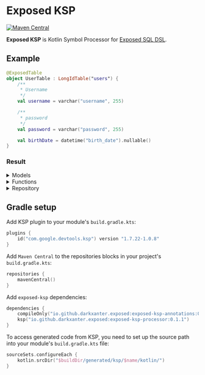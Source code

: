 # Exposed KSP
[![Maven Central](https://img.shields.io/maven-central/v/io.github.darkxanter.exposed/exposed-ksp-annotations)](https://search.maven.org/artifact/io.github.darkxanter.exposed/exposed-ksp-annotations)

**Exposed KSP** is Kotlin Symbol Processor for [Exposed SQL DSL](https://github.com/JetBrains/Exposed/wiki/DSL).


## Example

```kotlin
@ExposedTable
object UserTable : LongIdTable("users") {
    /**
     * Username
     */
    val username = varchar("username", 255)

    /**
     * password
     */
    val password = varchar("password", 255)

    val birthDate = datetime("birth_date").nullable()
}
```
### Result

<details>
<summary>Models</summary>

```kotlin
public interface UserTableCreate {
    /**
     * Username
     */
    public val username: String

    /**
     * password
     */
    public val password: String

    public val birthDate: LocalDateTime?
}

public data class UserTableCreateDto(
    /**
     * Username
     */
    public override val username: String,
    /**
     * password
     */
    public override val password: String,
    public override val birthDate: LocalDateTime? = null,
) : UserTableCreate

public interface UserTableFull : UserTableCreate {
    public val id: Long
}

public data class UserTableFullDto(
    public override val id: Long,
    /**
     * Username
     */
    public override val username: String,
    /**
     * password
     */
    public override val password: String,
    public override val birthDate: LocalDateTime? = null,
) : UserTableFull
```
</details>

<details>
<summary>Functions</summary>

```kotlin
public fun UserTable.insertDto(dto: UserTableCreate): Unit {
  UserTable.insert {
    it.fromDto(dto)
  }
}

public fun UserTable.updateDto(id: Long, dto: UserTableCreate): Unit {
  UserTable.update({ UserTable.id.eq(id) }) {
    it.fromDto(dto)
  }
}

public fun UserTable.insertDto(
  username: String,
  password: String,
  birthDate: LocalDateTime? = null,
): Unit {
  UserTable.insert {
    it.fromDto(
      username = username,
      password = password,
      birthDate = birthDate,
    )
  }
}

public fun UserTable.updateDto(
  id: Long,
  username: String,
  password: String,
  birthDate: LocalDateTime? = null,
): Unit {
  UserTable.update({ UserTable.id.eq(id) }) {
    it.fromDto(
      username = username,
      password = password,
      birthDate = birthDate,
    )
  }
}

public fun ResultRow.toUserTableFullDto(): UserTableFullDto = UserTableFullDto(
  id = this[UserTable.id].value,
  username = this[UserTable.username],
  password = this[UserTable.password],
  birthDate = this[UserTable.birthDate],
)

public fun Iterable<ResultRow>.toUserTableFullDtoList(): List<UserTableFullDto> = map {
  it.toUserTableFullDto()
}

public fun UpdateBuilder<Any>.fromDto(dto: UserTableCreate): Unit {
  this[UserTable.username] = dto.username
  this[UserTable.password] = dto.password
  this[UserTable.birthDate] = dto.birthDate
}

public fun UpdateBuilder<Any>.fromDto(
  username: String,
  password: String,
  birthDate: LocalDateTime? = null,
): Unit {
  this[UserTable.username] = username
  this[UserTable.password] = password
  this[UserTable.birthDate] = birthDate
}
```
</details>

<details>
<summary>Repository</summary>

```kotlin
public open class UserTableRepository {
    public fun find(`where`: (SqlExpressionBuilder.() -> Op<Boolean>)? = null):
        List<UserTableFullDto> {

        return transaction {
            if (where != null) {
                UserTable.select(where).toUserTableFullDtoList()
            } else {
                UserTable.selectAll().toUserTableFullDtoList()
            }
        }
    }

    public fun findOne(`where`: SqlExpressionBuilder.() -> Op<Boolean>): UserTableFullDto? {

        return find(where).singleOrNull()
    }

    public fun findById(id: Long): UserTableFullDto? {

        return findOne {
            UserTable.id.eq(id)
        }
    }

    public fun create(dto: UserTableCreate): Unit {
        transaction {
            UserTable.insertDto(dto)
        }
    }

    public fun update(id: Long, dto: UserTableCreate): Unit {
        transaction {
            UserTable.updateDto(id, dto)
        }
    }

    public fun deleteById(id: Long): Int {

        return delete {
            UserTable.id.eq(id)
        }
    }

    public fun delete(`where`: UserTable.(ISqlExpressionBuilder) -> Op<Boolean>): Int {

        return transaction {
            UserTable.deleteWhere {
                where(it)
            }
        }
    }
}

```
</details>

## Gradle setup

Add KSP plugin to your module's `build.gradle.kts`:
```kotlin
plugins {
    id("com.google.devtools.ksp") version "1.7.22-1.0.8"
}
```
Add `Maven Central` to the repositories blocks in your project's `build.gradle.kts`:
```kotlin
repositories {
    mavenCentral()
}
```
Add `exposed-ksp` dependencies:
```kotlin
dependencies {
    compileOnly("io.github.darkxanter.exposed:exposed-ksp-annotations:0.1.1")
    ksp("io.github.darkxanter.exposed:exposed-ksp-processor:0.1.1")
}
```
To access generated code from KSP, you need to set up the source path into your module's `build.gradle.kts` file:
```kotlin
sourceSets.configureEach {
    kotlin.srcDir("$buildDir/generated/ksp/$name/kotlin/")
}
```
